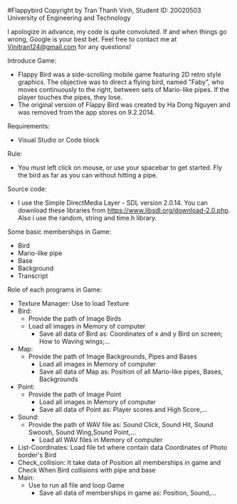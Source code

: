 #Flappybird Copyright by Tran Thanh Vinh, Student ID: 20020503 University of Engineering and Technology

I apologize in advance, my code is quite convoluted.
If and when things go wrong, Google is your best bet.
Feel free to contact me at Vinitran124@gmail.com for any questions!

Introduce Game:
- Flappy Bird was a side-scrolling mobile game featuring 2D retro style graphics.
The objective was to direct a flying bird, named "Faby", who moves continuously to the right, between sets of Mario-like pipes. 
If the player touches the pipes, they lose.
- The original version of Flappy Bird was created by Ha Dong Nguyen and was removed from the app stores on 9.2.2014.

Requirements:
- Visual Studio or Code block

Rule:
- You must left click on mouse, or use your spacebar to get started. 
Fly the bird as far as you can without hitting a pipe.

Source code:
- I use the Simple DirectMedia Layer - SDL version 2.0.14.
You can download these libraries from https://www.libsdl.org/download-2.0.php.
Also i use the random, string and time.h library. 

Some basic memberships in Game:
- Bird
- Mario-like pipe
- Base
- Background
- Transcript

Role of each programs in Game:
- Texture Manager: Use to load Texture
- Bird:
  - Provide the path of Image Birds
  - Load all images in Memory of computer  
	- Save all data of Bird as: Coordinates of x and y Bird on screen; How to Waving wings;...	
- Map: 
  - Provide the path of Image Backgrounds, Pipes and Bases
	- Load all images in Memory of computer 
	- Save all data of Map as: Position of all Mario-like pipes, Bases, Backgrounds
- Point:
  - Provide the path of Image Point
	- Load all images in Memory of computer
	- Save all data of Point as: Player scores and High Score,...
- Sound:
  - Provide the path of WAV file as: Sound Click, Sound Hit, Sound Swoosh, Sound Wing,Sound Point,...
	- Load all WAV files in Memory of computer
- List-Coordinates: Load file txt where contain data Coordinates of Photo border's Bird
- Check_collision: It take data of Position all memberships in game and Check When Bird collisions with pipe and base
- Main: 
  - Use to run all file and loop Game
	- Save all data of memberships in game as: Position, Sound,...

